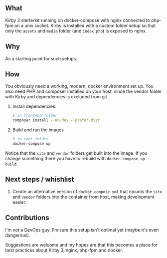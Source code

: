 ## What
Kirby 3 starterkit running on docker-compose with nginx connected to php-fpm on a unix socket. 
Kirby is installed with a custom folder setup so that only the `assets` and `media` folder (and `index.php`) is exposed to nginx. 

## Why 
As a starting point for such setups. 

## How
You obviously need a working, modern, docker environment set up. You also need PHP and composer installed on your host, since the vendor folder with Kirby and dependencies is excluded from git.

1. Install dependencies:
    ```bash
    # in frontend folder
    composer install --no-dev --prefer-dist
    ```
2. Build and run the images
    ```bash
    # in root folder
    docker-compose up
    ```

Notice that the `site` and `vendor` folders get built into the image. If you change something there you have to rebuild with `docker-compose up --build`.

## Next steps / whishlist
1. Create an alternative version of `docker-compose.yml` that mounts the `site` and `vendor` folders into the container from host, making development easier. 

## Contributions
I'm not a DevOps guy. I'm sure this setup isn't optimal yet (maybe it's even dangerous). 

Suggestions are welcome and my hopes are that this becomes a place for best practices about Kirby 3, nginx, php-fpm and docker. 